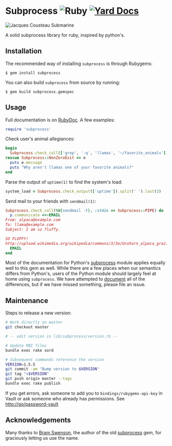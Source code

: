 # Subprocess ![Ruby](https://github.com/stripe/subprocess/workflows/Ruby/badge.svg) [![Yard Docs](http://img.shields.io/badge/yard-docs-blue.svg)](http://rubydoc.info/github/stripe/subprocess/Subprocess)

![Jacques Cousteau Submarine](http://i.imgur.com/lmej24F.jpg)

A solid subprocess library for ruby, inspired by python's.

Installation
------------

The recommended way of installing `subprocess` is through Rubygems:

    $ gem install subprocess

You can also build `subprocess` from source by running:

    $ gem build subprocess.gemspec

Usage
-----

Full documentation is on [RubyDoc][rubydoc]. A few examples:

```ruby
require 'subprocess'
```

Check user's animal allegiances:

```ruby
begin
  Subprocess.check_call(['grep', '-q', 'llamas', '~/favorite_animals'])
rescue Subprocess::NonZeroExit => e
  puts e.message
  puts "Why aren't llamas one of your favorite animals?"
end
```

Parse the output of `uptime(1)` to find the system's load:

```ruby
system_load = Subprocess.check_output(['uptime']).split(' ').last(3)
```

Send mail to your friends with `sendmail(1)`:

```ruby
Subprocess.check_call(%W{sendmail -t}, :stdin => Subprocess::PIPE) do |p|
  p.communicate <<-EMAIL
From: alpaca@example.com
To: llama@example.com
Subject: I am so fluffy.

SO FLUFFY!
http://upload.wikimedia.org/wikipedia/commons/3/3e/Unshorn_alpaca_grazing.jpg
  EMAIL
end
```

Most of the documentation for Python's [subprocess][python] module applies
equally well to this gem as well. While there are a few places when our
semantics differs from Python's, users of the Python module should largely feel
at home using `subprocess`. We have attempted to [document][rubydoc] all of the
differences, but if we have missed something, please file an issue.

[python]: http://docs.python.org/library/subprocess.html
[rubydoc]: http://rubydoc.info/github/stripe/subprocess/Subprocess

Maintenance
-----------

Steps to release a new version:

```bash
# Work directly on master
git checkout master

# -- edit version in lib/subprocess/version.rb --

# Update RBI files
bundle exec rake sord

# Subsequent commands reference the version
VERSION=1.5.5
git commit -am "Bump version to $VERSION"
git tag "v$VERSION"
git push origin master --tags
bundle exec rake publish
```

If you get errors, ask someone to add you to `bindings/rubygems-api-key` in
Vault or ask someone who already has permissions. See <http://go/password-vault>

Acknowledgements
----------------

Many thanks to [Bram Swenson][bram], the author of the old [subprocess][old]
gem, for graciously letting us use the name.

[bram]: https://github.com/bramswenson
[old]: https://github.com/bramswenson/subprocess
